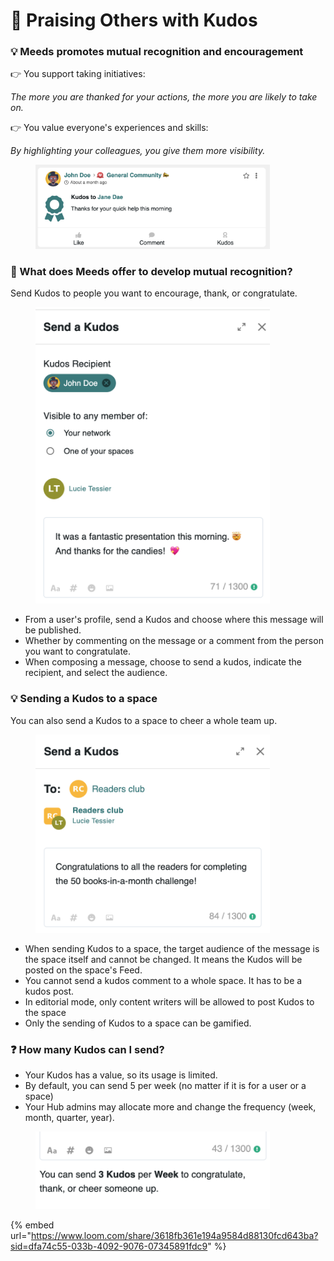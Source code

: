 # 🙏 Praising Others with Kudos

### :bulb: Meeds promotes mutual recognition and encouragement

👉 You support taking initiatives:&#x20;

_The more you are thanked for your actions, the more you are likely to take on._

👉 You value everyone's experiences and skills:&#x20;

_By highlighting your colleagues, you give them more visibility._

<figure><img src="../../.gitbook/assets/kudos-activity.png" alt="" width="375"><figcaption></figcaption></figure>

### :thinking: What does Meeds offer to develop mutual recognition?

Send Kudos to people you want to encourage, thank, or congratulate.&#x20;

<figure><img src="../../.gitbook/assets/send-kudos.png" alt="" width="375"><figcaption></figcaption></figure>

* From a user's profile, send a Kudos and choose where this message will be published.&#x20;
* Whether by commenting on the message or a comment from the person you want to congratulate.
* When composing a message, choose to send a kudos, indicate the recipient, and select the audience.

### :bulb: Sending a Kudos to a space

You can also send a Kudos to a space to cheer a whole team up.

<figure><img src="../../.gitbook/assets/send-kudos-to-space.png" alt="" width="375"><figcaption></figcaption></figure>

* When sending Kudos to a space, the target audience of the message is the space itself and cannot be changed. It means the Kudos will be posted on the space's Feed.
* You cannot send a kudos comment to a whole space. It has to be a kudos post.
* In editorial mode, only content writers will be allowed to post Kudos to the space
* Only the sending of Kudos to a space can be gamified.

### :question: How many Kudos can I send?

* Your Kudos has a value, so its usage is limited.&#x20;
* By default, you can send 5 per week (no matter if it is for a user or a space)
* Your Hub admins may allocate more and change the frequency (week, month, quarter, year).

<figure><img src="../../.gitbook/assets/kudos-limit.png" alt="" width="375"><figcaption></figcaption></figure>

{% embed url="https://www.loom.com/share/3618fb361e194a9584d88130fcd643ba?sid=dfa74c55-033b-4092-9076-07345891fdc9" %}
